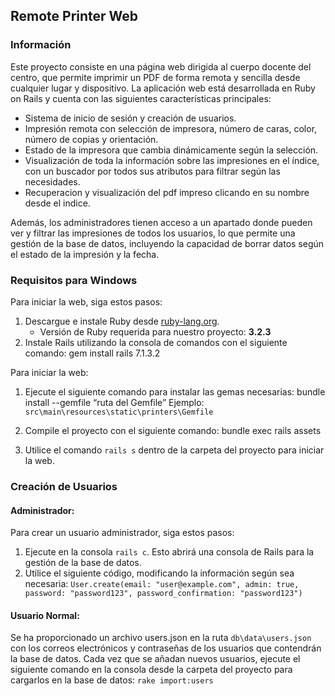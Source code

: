 ## Remote Printer Web

### Información
Este proyecto consiste en una página web dirigida al cuerpo docente del centro, que permite imprimir un PDF de forma remota y sencilla desde cualquier lugar y dispositivo. La aplicación web está desarrollada en Ruby on Rails y cuenta con las siguientes características principales:

- Sistema de inicio de sesión y creación de usuarios.
- Impresión remota con selección de impresora, número de caras, color, número de copias y orientación.
- Estado de la impresora que cambia dinámicamente según la selección.
- Visualización de toda la información sobre las impresiones en el índice, con un buscador por todos sus atributos para filtrar según las necesidades.
- Recuperacion y visualización del pdf impreso clicando en su nombre desde el indice.

Además, los administradores tienen acceso a un apartado donde pueden ver y filtrar las impresiones de todos los usuarios, lo que permite una gestión de la base de datos, incluyendo la capacidad de borrar datos según el estado de la impresión y la fecha.

### Requisitos para Windows
Para iniciar la web, siga estos pasos:

1. Descargue e instale Ruby desde [ruby-lang.org](https://www.ruby-lang.org/es/downloads/).
   - Versión de Ruby requerida para nuestro proyecto: **3.2.3**
2. Instale Rails utilizando la consola de comandos con el siguiente comando:
gem install rails 7.1.3.2

Para iniciar la web:
1. Ejecute el siguiente comando para instalar las gemas necesarias:
bundle install --gemfile “ruta del Gemfile”
Ejemplo: `src\main\resources\static\printers\Gemfile`
2. Compile el proyecto con el siguiente comando:
bundle exec rails assets

3. Utilice el comando `rails s` dentro de la carpeta del proyecto para iniciar la web.

### Creación de Usuarios
#### Administrador:
Para crear un usuario administrador, siga estos pasos:

1. Ejecute en la consola `rails c`. Esto abrirá una consola de Rails para la gestión de la base de datos.
2. Utilice el siguiente código, modificando la información según sea necesaria:
`User.create(email: "user@example.com", admin: true, password: "password123", password_confirmation: "password123")`

#### Usuario Normal:
Se ha proporcionado un archivo users.json en la ruta `db\data\users.json` con los correos electrónicos y contraseñas de los usuarios que contendrán la base de datos. Cada vez que se añadan nuevos usuarios, ejecute el siguiente comando en la consola desde la carpeta del proyecto para cargarlos en la base de datos:
`rake import:users`
